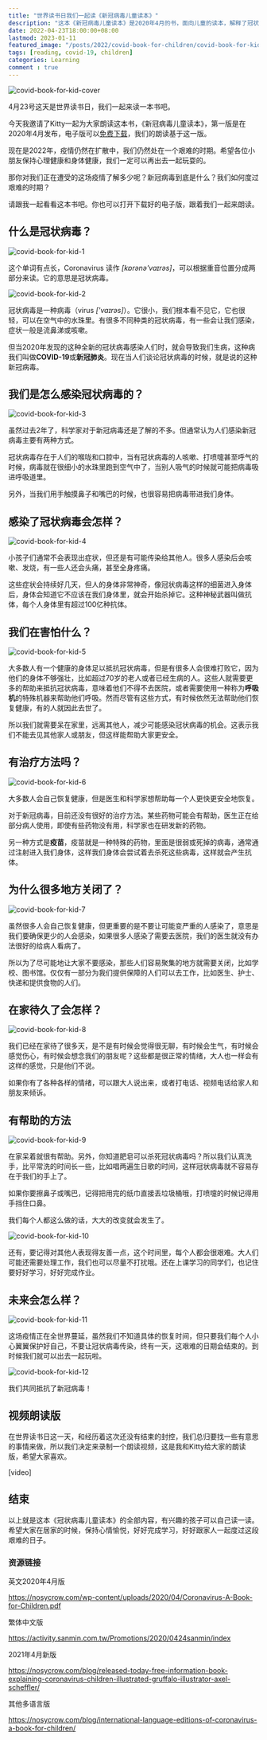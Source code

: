 ```yaml
---
title: "世界读书日我们一起读《新冠病毒儿童读本》"
description: "这本《新冠病毒儿童读本》是2020年4月的书，面向儿童的读本，解释了冠状病毒和抗议措施。"
date: 2022-04-23T18:00:00+08:00
lastmod: 2023-01-11
featured_image: "/posts/2022/covid-book-for-children/covid-book-for-kid-cover.png"
tags: [reading, covid-19, children]
categories: Learning
comment : true
---
```


![covid-book-for-kid-cover](/posts/2022/covid-book-for-children/covid-book-for-kid-cover.png)

4月23号这天是世界读书日，我们一起来读一本书吧。

今天我邀请了Kitty一起为大家朗读这本书，《新冠病毒儿童读本》，第一版是在2020年4月发布，电子版可以[免费下载](https://nosycrow.com/wp-content/uploads/2020/04/Coronavirus-A-Book-for-Children.pdf)，我们的朗读基于这一版。

现在是2022年，疫情仍然在扩散中，我们仍然处在一个艰难的时期。希望各位小朋友保持心理健康和身体健康，我们一定可以再出去一起玩耍的。

那你对我们正在遭受的这场疫情了解多少呢？新冠病毒到底是什么？我们如何度过艰难的时期？

请跟我一起看看这本书吧。你也可以打开下载好的电子版，跟着我们一起来朗读。

## 什么是冠状病毒？

![covid-book-for-kid-1](/posts/2022/covid-book-for-children/covid-book-for-kid-1.png)

这个单词有点长，Coronavirus 读作 *[kɒrənə'vaɪrəs]*，可以根据重音位置分成两部分来读。它的意思是冠状病毒。

![covid-book-for-kid-2](/posts/2022/covid-book-for-children/covid-book-for-kid-2.png)

冠状病毒是一种病毒（virus *['vaɪrəs]*）。它很小，我们根本看不见它，它也很轻，可以在空气中的水珠里。有很多不同种类的冠状病毒，有一些会让我们感染，症状一般是流鼻涕或咳嗽。

但当2020年发现的这种全新的冠状病毒感染人们时，就会导致我们生病，这种病我们叫做**COVID-19**或**新冠肺炎**。现在当人们谈论冠状病毒的时候，就是说的这种新冠病毒。

## 我们是怎么感染冠状病毒的？

![covid-book-for-kid-3](/posts/2022/covid-book-for-children/covid-book-for-kid-3.png)

虽然过去2年了，科学家对于新冠病毒还是了解的不多。但通常认为人们感染新冠病毒主要有两种方式。

冠状病毒存在于人们的喉咙和口腔中，当有冠状病毒的人咳嗽、打喷嚏甚至呼气的时候，病毒就在很细小的水珠里跑到空气中了，当别人吸气的时候就可能把病毒吸进呼吸道里。

另外，当我们用手触摸鼻子和嘴巴的时候，也很容易把病毒带进我们身体。

## 感染了冠状病毒会怎样？

![covid-book-for-kid-4](/posts/2022/covid-book-for-children/covid-book-for-kid-4.png)

小孩子们通常不会表现出症状，但还是有可能传染给其他人。很多人感染后会咳嗽、发烧，有一些人还会头痛，甚至全身疼痛。

这些症状会持续好几天，但人的身体非常神奇，像冠状病毒这样的细菌进入身体后，身体会知道它不应该在我们身体里，就会开始杀掉它。这种神秘武器叫做抗体，每个人身体里有超过100亿种抗体。

## 我们在害怕什么？

![covid-book-for-kid-5](/posts/2022/covid-book-for-children/covid-book-for-kid-5.png)

大多数人有一个健康的身体足以抵抗冠状病毒，但是有很多人会很难打败它，因为他们的身体不够强壮，比如超过70岁的老人或者已经生病的人。这些人就需要更多的帮助来抵抗冠状病毒，意味着他们不得不去医院，或者需要使用一种称为**呼吸机**的特殊机器来帮助他们呼吸。然而尽管有这些方式，有时候依然无法帮助他们恢复健康，有的人就因此去世了。

所以我们就需要呆在家里，远离其他人，减少可能感染冠状病毒的机会。这表示我们不能去见其他家人或朋友，但这样能帮助大家更安全。

## 有治疗方法吗？

![covid-book-for-kid-6](/posts/2022/covid-book-for-children/covid-book-for-kid-6.png)

大多数人会自己恢复健康，但是医生和科学家想帮助每一个人更快更安全地恢复。

对于新冠病毒，目前还没有很好的治疗方法。某些药物可能会有帮助，医生正在给部分病人使用，即使有些药物没有用，科学家也在研发新的药物。

另一种方式是**疫苗**，疫苗就是一种特殊的药物，里面是很弱或死掉的病毒，通常通过注射进入我们身体，这样我们身体会尝试着去杀死这些病毒，这样就会产生抗体。

## 为什么很多地方关闭了？

![covid-book-for-kid-7](/posts/2022/covid-book-for-children/covid-book-for-kid-7.png)

虽然很多人会自己恢复健康，但更重要的是不要让可能变严重的人感染了，意思是我们要确保更少的人会感染，如果很多人感染了需要去医院，我们的医生就没有办法很好的给病人看病了。

所以为了尽可能地让大家不要感染，那些人们容易聚集的地方就需要关闭，比如学校、图书馆。仅仅有一部分为我们提供保障的人们可以去工作，比如医生、护士、快递和提供食物的人们。

## 在家待久了会怎样？

![covid-book-for-kid-8](/posts/2022/covid-book-for-children/covid-book-for-kid-8.png)

我们已经在家待了很多天，是不是有时候会觉得很无聊，有时候会生气，有时候会感觉伤心，有时候会想念我们的朋友呢？这些都是很正常的情绪，大人也一样会有这样的感觉，只是他们不说。

如果你有了各种各样的情绪，可以跟大人说出来，或者打电话、视频电话给家人和朋友来倾诉。

## 有帮助的方法

![covid-book-for-kid-9](/posts/2022/covid-book-for-children/covid-book-for-kid-9.png)

在家呆着就很有帮助。另外，你知道肥皂可以杀死冠状病毒吗？所以我们认真洗手，比平常洗的时间长一些，比如唱两遍生日歌的时间，这样冠状病毒就不容易存在于我们的手上了。

如果你要擦鼻子或嘴巴，记得把用完的纸巾直接丢垃圾桶哦，打喷嚏的时候记得用手挡住口鼻。

我们每个人都这么做的话，大大的改变就会发生了。

![covid-book-for-kid-10](/posts/2022/covid-book-for-children/covid-book-for-kid-10.png)

还有，要记得对其他人表现得友善一点，这个时间里，每个人都会很艰难。大人们可能还需要处理工作，我们也可以尽量不打扰哦。还在上课学习的同学们，也记住要好好学习，好好完成作业。

## 未来会怎么样？

![covid-book-for-kid-11](/posts/2022/covid-book-for-children/covid-book-for-kid-11.png)

这场疫情正在全世界蔓延，虽然我们不知道具体的恢复时间，但只要我们每个人小心翼翼保护好自己，不要让冠状病毒传染，终有一天，这艰难的日期会结束的。到时候我们就可以出去一起玩啦。

![covid-book-for-kid-12](/posts/2022/covid-book-for-children/covid-book-for-kid-12.png)

我们共同抵抗了新冠病毒！

## 视频朗读版

在世界读书日这一天，和经历着这次还没有结束的封控，我们总归要找一些有意思的事情来做，所以我们决定来录制一个朗读视频，这是我和Kitty给大家的朗读版，希望大家喜欢。

[video]

## 结束

以上就是这本《冠状病毒儿童读本》的全部内容，有兴趣的孩子可以自己读一读。希望大家在居家的时候，保持心情愉悦，好好完成学习，好好跟家人一起度过这段艰难的日子。

### 资源链接

英文2020年4月版

https://nosycrow.com/wp-content/uploads/2020/04/Coronavirus-A-Book-for-Children.pdf

繁体中文版

https://activity.sanmin.com.tw/Promotions/2020/0424sanmin/index

2021年4月新版

https://nosycrow.com/blog/released-today-free-information-book-explaining-coronavirus-children-illustrated-gruffalo-illustrator-axel-scheffler/

其他多语言版

https://nosycrow.com/blog/international-language-editions-of-coronavirus-a-book-for-children/

